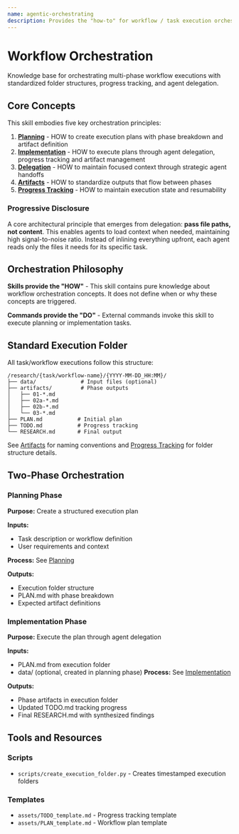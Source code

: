 ```yaml
---
name: agentic-orchestrating
description: Provides the "how-to" for workflow / task execution orchestration. Defines methods for planning multi-phase task/workflows, implementing them through agent delegation, managing artifacts, and tracking progress.
---
```


# Workflow Orchestration

Knowledge base for orchestrating multi-phase workflow executions with standardized folder structures, progress tracking, and agent delegation.

## Core Concepts

This skill embodies five key orchestration principles:

1. **[Planning](references/planning.md)** - HOW to create execution plans with phase breakdown and artifact definition
2. **[Implementation](references/implementation.md)** - HOW to execute plans through agent delegation, progress tracking and artifact management
3. **[Delegation](references/delegation.md)** - HOW to maintain focused context through strategic agent handoffs
4. **[Artifacts](references/artifacts.md)** - HOW to standardize outputs that flow between phases
5. **[Progress Tracking](references/progress-tracking.md)** - HOW to maintain execution state and resumability

### Progressive Disclosure

A core architectural principle that emerges from delegation: **pass file paths, not content**. This enables agents to load context when needed, maintaining high signal-to-noise ratio. Instead of inlining everything upfront, each agent reads only the files it needs for its specific task.

## Orchestration Philosophy

**Skills provide the "HOW"** - This skill contains pure knowledge about workflow orchestration concepts. It does not define when or why these concepts are triggered.

**Commands provide the "DO"** - External commands invoke this skill to execute planning or implementation tasks.

## Standard Execution Folder

All task/workflow executions follow this structure:

```
/research/{task/workflow-name}/{YYYY-MM-DD_HH:MM}/
├── data/              # Input files (optional)
├── artifacts/         # Phase outputs
│   ├── 01-*.md
│   ├── 02a-*.md
│   ├── 02b-*.md
│   └── 03-*.md
├── PLAN.md           # Initial plan
├── TODO.md           # Progress tracking
└── RESEARCH.md       # Final output
```

See [Artifacts](references/artifacts.md) for naming conventions and [Progress Tracking](references/progress-tracking.md) for folder structure details.

## Two-Phase Orchestration

### Planning Phase
**Purpose:** Create a structured execution plan

**Inputs:**
- Task description or workflow definition
- User requirements and context

**Process:** See [Planning](references/planning.md)

**Outputs:**
- Execution folder structure
- PLAN.md with phase breakdown
- Expected artifact definitions

### Implementation Phase
**Purpose:** Execute the plan through agent delegation

**Inputs:**
- PLAN.md from execution folder
- data/ (optional, created in planning phase)
**Process:** See [Implementation](references/implementation.md)

**Outputs:**
- Phase artifacts in execution folder
- Updated TODO.md tracking progress
- Final RESEARCH.md with synthesized findings

## Tools and Resources

### Scripts
- `scripts/create_execution_folder.py` - Creates timestamped execution folders

### Templates
- `assets/TODO_template.md` - Progress tracking template
- `assets/PLAN_template.md` - Workflow plan template